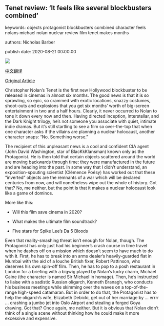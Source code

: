 ## Tenet review: ‘It feels like several blockbusters combined’

keywords: objects protagonist blockbusters combined character feels nolans michael nolan nuclear review film tenet makes months

authors: Nicholas Barber

publish date: 2020-08-21 00:00:00

![](https://ychef.files.bbci.co.uk/live/624x351/p08p83qn.jpg)

[中文翻译](Tenet%20review%3A%20%E2%80%98It%20feels%20like%20several%20blockbusters%20combined%E2%80%99_zh.md)

[Original Article](https://www.bbc.com/culture/article/20200821-tenet-film-review-christopher-nolan)

Christopher Nolan’s Tenet is the first new Hollywood blockbuster to be released in cinemas in almost six months. The good news is that it is so sprawling, so epic, so crammed with exotic locations, snazzy costumes, shoot-outs and explosions that you get six months’ worth of big-screen entertainment in two and a half hours. Clearly, it never occurred to Nolan to tone it down every now and then. Having directed Inception, Interstellar, and the Dark Knight trilogy, he’s not someone you associate with quiet, intimate indie dramas. But it’s still startling to see a film so over-the-top that when one character asks if the villains are planning a nuclear holocaust, another character snaps: “No. Something worse.”

The recipient of this unpleasant news is a cool and confident CIA agent (John David Washington, star of BlacKkKlansman) known only as the Protagonist. He is then told that certain objects scattered around the world are moving backwards through time: they were manufactured in the future and are heading into the past. In some way that I didn’t understand, an exposition-spouting scientist (Clémence Poésy) has worked out that these “inverted” objects are the remnants of a war which will be declared centuries from now, and will nonetheless wipe out the whole of history. Got that? No, me neither, but the point is that it makes a nuclear holocaust look like a game of dominos.

More like this:

- Will this film save cinema in 2020?

- What makes the ultimate film soundtrack?

- Five stars for Spike Lee’s Da 5 Bloods

Even that reality-smashing threat isn’t enough for Nolan, though. The Protagonist has only just had his beginner’s crash course in time travel when he dashes off on a mission which doesn’t seem to have much to do with it. First, he has to break into an arms dealer’s heavily-guarded flat in Mumbai with the aid of a louche British fixer, Robert Pattinson, who deserves his own spin-off film. Then, he has to pop to a posh restaurant in London for a briefing with a bigwig played by Nolan’s lucky charm, Michael Caine (the character is named Sir Michael in homage). Then, he’s instructed to liaise with a sadistic Russian oligarch, Kenneth Branagh, who conducts his business meetings while skimming over the waves on a top-of-the-range high-speed catamaran. But in order to do that, the Protagonist has to help the oligarch’s wife, Elizabeth Debicki, get out of her marriage by ... errrr ... crashing a jumbo jet into Oslo Airport and stealing a forged Goya drawing. Got that? Once again, me neither. But it is obvious that Nolan didn’t think of a single scene without thinking how he could make it more excessive and expensive.